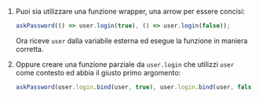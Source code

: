 

1. Puoi sia utilizzare una funzione wrapper, una arrow per essere concisi:

    ```js 
    askPassword(() => user.login(true), () => user.login(false)); 
    ```

    Ora riceve `user` dalla variabile esterna ed esegue la funzione in maniera corretta.

2. Oppure creare una funzione parziale da `user.login` che utilizzi `user` come contesto ed abbia il giusto primo argomento:


    ```js 
    askPassword(user.login.bind(user, true), user.login.bind(user, false)); 
    ```
